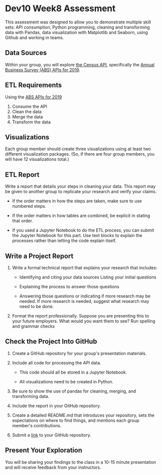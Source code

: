 # Dev10 Week8 Assessment

This assessment was designed to allow you to demonstrate multiple skill sets: API consumption, Python programming, cleaning and transforming data with Pandas, data visualization with Matplotlib and Seaborn, using Github and working in teams.

## Data Sources

Within your group, you will explore [the Census API](https://api.census.gov/data.html), specifically the [Annual Business Survey (ABS) APIs for 2019](https://www.census.gov/data/developers/data-sets/abs.2019.html).

## ETL Requirements

Using the [ABS APIs for 2019](https://www.census.gov/data/developers/data-sets/abs.2019.html)

1. Consume the API
2. Clean the data
3. Merge the data
4. Transform the data

## Visualizations

Each group member should create three visualizations using at least two different visualization packages. (So, if there are four group members, you will have 12 visualizations total.)

## ETL Report

Write a report that details your steps in cleaning your data. This report may be given to another group to replicate your research and verify your claims.

- If the order matters in how the steps are taken, make sure to use numbered steps.

- If the order matters in how tables are combined, be explicit in stating that order.

- If you used a Jupyter Notebook to do the ETL process, you can submit the Jupyter Notebook for this part. Use text blocks to explain the processes rather than letting the code explain itself.

## Write a Project Report

1. Write a formal technical report that explains your research that includes:

    - Identifying and citing your data sources
Listing your initial questions

    - Explaining the process to answer those questions

    - Answering those questions or indicating if more research may be needed. If more research is needed, suggest what research may need to be done.

2. Format the report professionally. Suppose you are presenting this to your future employers. What would you want them to see?
Run spelling and grammar checks

## Check the Project Into GitHub

1. Create a GitHub repository for your group's presentation materials.

2. Include all code for processing the API data.

    - This code should all be stored in a Jupyter Notebook.

    - All visualizations need to be created in Python.

3. Be sure to show the use of pandas for cleaning, merging, and transforming data.

4. Include the report in your GitHub repository.

5. Create a detailed README.md that introduces your repository, sets the expectations on where to find things, and mentions each group member's contributions.

6. Submit a [link](https://github.com/HardoModo/Dev10_Week8_Assessment) to your GitHub repository.

## Present Your Exploration

You will be sharing your findings to the class in a 10-15 minute presentation and will receive feedback from your instructors.
